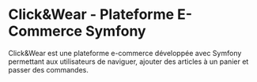 # Click&Wear - Plateforme E-Commerce Symfony

Click&Wear est une plateforme e-commerce développée avec Symfony permettant aux utilisateurs de naviguer, ajouter des articles à un panier et passer des commandes.
